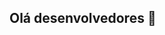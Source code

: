 ## Olá desenvolvedores 👋

<!--

## Me chamo Alisson, no momento estou cursando Análise e Desenvolvimento de Sistemas.

## Pretendo me tornar um desenvolvedor Front-end.

## *Desenvolvedor em ascenção*

## Sejam muito bem vindos ao meu perfil 👋

-->


